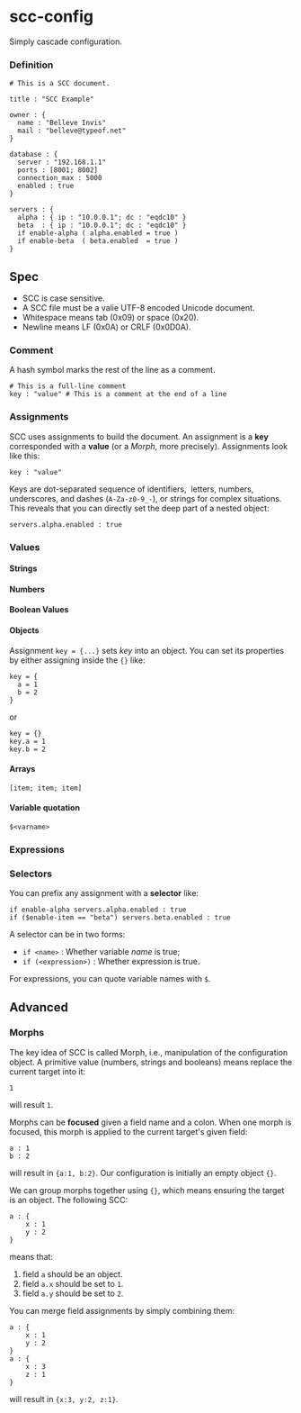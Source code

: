# scc-config
Simply cascade configuration.

### Definition

```scc
# This is a SCC document.

title : "SCC Example"

owner : {
  name : "Belleve Invis"
  mail : "belleve@typeof.net"
}

database : {
  server : "192.168.1.1"
  ports : [8001; 8002]
  connection_max : 5000
  enabled : true
}

servers : {
  alpha : { ip : "10.0.0.1"; dc : "eqdc10" }
  beta  : { ip : "10.0.0.1"; dc : "eqdc10" }
  if enable-alpha ( alpha.enabled = true )
  if enable-beta  ( beta.enabled  = true )
}
```

## Spec

* SCC is case sensitive.
* A SCC file must be a valie UTF-8 encoded Unicode document.
* Whitespace means tab (0x09) or space (0x20).
* Newline means LF (0x0A) or CRLF (0x0D0A).

### Comment

A hash symbol marks the rest of the line as a comment.

```scc
# This is a full-line comment
key : "value" # This is a comment at the end of a line
```

### Assignments

SCC uses assignments to build the document. An assignment is a **key** corresponded with a **value** (or a *Morph*, more precisely). Assignments look like this:

```scc
key : "value"
```

Keys are dot-separated sequence of identifiers,  letters, numbers, underscores, and dashes (`A-Za-z0-9_-`), or strings for complex situations. This reveals that you can directly set the deep part of a nested object:

```scc
servers.alpha.enabled : true
```

### Values

#### Strings

#### Numbers

#### Boolean Values

#### Objects

Assignment `key = {...}` sets *key* into an object. You can set its properties by either assigning inside the `{}` like:

```
key = {
  a = 1
  b = 2
}
```

or

```
key = {}
key.a = 1
key.b = 2
```

#### Arrays

`[item; item; item]`

#### Variable quotation

`$<varname>`

### Expressions

### Selectors

You can prefix any assignment with a **selector** like:

```scc
if enable-alpha servers.alpha.enabled : true
if ($enable-item == "beta") servers.beta.enabled : true
```

A selector can be in two forms:

- `if <name>` : Whether variable *name* is true;
- `if (<expression>)` : Whether expression is true.

For expressions, you can quote variable names with `$`.

## Advanced

### Morphs

The key idea of SCC is called Morph, i.e., manipulation of the configuration object. A primitive value (numbers, strings and booleans) means replace the current target into it:

```scc
1
```

will result `1`.

Morphs can be **focused** given a field name and a colon. When one morph is focused, this morph is applied to the current target's given field:

```scc
a : 1
b : 2
```

will result in `{a:1, b:2}`. Our configuration is initially an empty object `{}`.

We can group morphs together using `{}`, which means ensuring the target is an object. The following SCC:

```
a : {
    x : 1
    y : 2
}
```

means that:

1. field `a` should be an object.
2. field `a.x` should be set to `1`.
3. field `a.y` should be set to `2`.

You can merge field assignments by simply combining them:

```scc
a : {
    x : 1
    y : 2
}
a : {
    x : 3
    z : 1
}
```

will result in `{x:3, y:2, z:1}`.